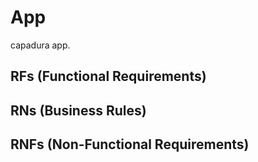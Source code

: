 # App
capadura app.

## RFs (Functional Requirements)

## RNs (Business Rules)

## RNFs (Non-Functional Requirements)
